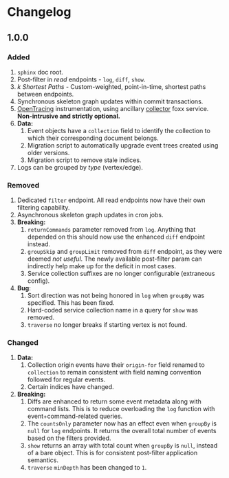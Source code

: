 # Changelog

## 1.0.0

### Added

1. `sphinx` doc root.
2. Post-filter in _read_ endpoints - `log`, `diff`, `show`.
3. _k Shortest Paths_ - Custom-weighted, point-in-time, shortest paths between endpoints.
4. Synchronous skeleton graph updates within commit transactions.
5. [OpenTracing](https://opentracing.io/) instrumentation, using ancillary [collector](https://github.com/RecallGraph/foxx-tracer-collector) foxx service. **Non-intrusive and strictly optional.**
6. **Data:**
   1. Event objects have a `collection` field to identify the collection to which their corresponding document belongs.
   2. Migration script to automatically upgrade event trees created using older versions.
   3. Migration script to remove stale indices.
7. Logs can be grouped by _type_ \(vertex/edge\).

### Removed

1. Dedicated `filter` endpoint. All read endpoints now have their own filtering capability.
2. Asynchronous skeleton graph updates in cron jobs.
3. **Breaking:**
   1. `returnCommands` parameter removed from `log`. Anything that depended on this should now use the enhanced `diff` endpoint instead.
   2. `groupSkip` and `groupLimit` removed from `diff` endpoint, as they were deemed _not useful_. The newly available post-filter param can indirectly help make up for the deficit in most cases.
   3. Service collection suffixes are no longer configurable \(extraneous config\).
4. **Bug**:
   1. Sort direction was not being honored in `log` when `groupBy` was specified. This has been fixed.
   2. Hard-coded service collection name in a query for `show` was removed.
   3. `traverse` no longer breaks if starting vertex is not found.

### Changed

1. **Data:**
   1. Collection origin events have their `origin-for` field renamed to `collection` to remain consistent with field naming convention followed for regular events.
   2. Certain indices have changed.
2. **Breaking:**
   1. Diffs are enhanced to return some event metadata along with command lists. This is to reduce overloading the `log` function with event+command-related queries.
   2. The `countsOnly` parameter now has an effect even when `groupBy` is `null` for `log` endpoints. It returns the overall total number of events based on the filters provided.
   3. `show` returns an array with total count when `groupBy` is `null`, instead of a bare object. This is for consistent post-filter application semantics.
   4. `traverse` `minDepth` has been changed to `1`.

